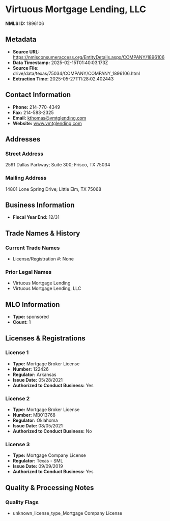 # Virtuous Mortgage Lending, LLC

**NMLS ID:** 1896106

## Metadata
- **Source URL:** https://nmlsconsumeraccess.org/EntityDetails.aspx/COMPANY/1896106
- **Data Timestamp:** 2025-02-15T01:40:03.173Z
- **Source File:** drive/data/texas/75034/COMPANY/COMPANY_1896106.html
- **Extraction Time:** 2025-05-27T11:28:02.402443

## Contact Information
- **Phone:** 214-770-4349
- **Fax:** 214-583-2325
- **Email:** kthomas@vmtglending.com
- **Website:** www.vmtglending.com

## Addresses
### Street Address
2591 Dallas Parkway; Suite 300; Frisco, TX 75034

### Mailing Address
14801 Lone Spring Drive; Little Elm, TX 75068

## Business Information
- **Fiscal Year End:** 12/31

## Trade Names & History
### Current Trade Names
- License/Registration #: None

### Prior Legal Names
- Virtuous Mortgage Lending
- Virtuous Mortgage Lending, LLC

## MLO Information
- **Type:** sponsored
- **Count:** 1

## Licenses & Registrations

### License 1
- **Type:** Mortgage Broker License
- **Number:** 122426
- **Regulator:** Arkansas
- **Issue Date:** 05/28/2021
- **Authorized to Conduct Business:** Yes

### License 2
- **Type:** Mortgage Broker License
- **Number:** MB013768
- **Regulator:** Oklahoma
- **Issue Date:** 08/05/2021
- **Authorized to Conduct Business:** No

### License 3
- **Type:** Mortgage Company License
- **Regulator:** Texas - SML
- **Issue Date:** 09/09/2019
- **Authorized to Conduct Business:** Yes

## Quality & Processing Notes
### Quality Flags
- unknown_license_type_Mortgage Company License
